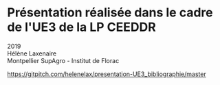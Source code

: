 # Présentation réalisée dans le cadre de l'UE3 de la LP CEEDDR
2019  
Hélène Laxenaire  
Montpellier SupAgro - Institut de Florac

https://gitpitch.com/helenelax/presentation-UE3_bibliographie/master
